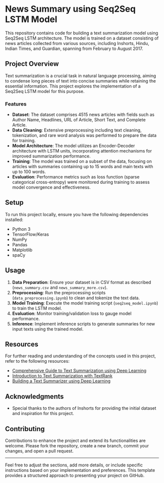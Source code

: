 

# News Summary using Seq2Seq LSTM Model

This repository contains code for building a text summarization model using Seq2Seq LSTM architecture. The model is trained on a dataset consisting of news articles collected from various sources, including Inshorts, Hindu, Indian Times, and Guardian, spanning from February to August 2017.

## Project Overview

Text summarization is a crucial task in natural language processing, aiming to condense long pieces of text into concise summaries while retaining the essential information. This project explores the implementation of a Seq2Seq LSTM model for this purpose.

### Features

- **Dataset**: The dataset comprises 4515 news articles with fields such as Author Name, Headlines, URL of Article, Short Text, and Complete Article.
- **Data Cleaning**: Extensive preprocessing including text cleaning, tokenization, and rare word analysis was performed to prepare the data for training.
- **Model Architecture**: The model utilizes an Encoder-Decoder architecture with LSTM units, incorporating attention mechanisms for improved summarization performance.
- **Training**: The model was trained on a subset of the data, focusing on articles with summaries containing up to 15 words and main texts with up to 100 words.
- **Evaluation**: Performance metrics such as loss function (sparse categorical cross-entropy) were monitored during training to assess model convergence and effectiveness.

## Setup

To run this project locally, ensure you have the following dependencies installed:

- Python 3
- TensorFlow/Keras
- NumPy
- Pandas
- Matplotlib
- spaCy

## Usage

1. **Data Preparation**: Ensure your dataset is in CSV format as described (`news_summary.csv` and `news_summary_more.csv`).
2. **Preprocessing**: Run the preprocessing scripts (`data_preprocessing.ipynb`) to clean and tokenize the text data.
3. **Model Training**: Execute the model training script (`seq2seq_model.ipynb`) to train the LSTM model.
4. **Evaluation**: Monitor training/validation loss to gauge model performance.
5. **Inference**: Implement inference scripts to generate summaries for new input texts using the trained model.

## Resources

For further reading and understanding of the concepts used in this project, refer to the following resources:

- [Comprehensive Guide to Text Summarization using Deep Learning](https://www.analyticsvidhya.com/blog/2019/06/comprehensive-guide-text-summarization-using-deep-learning-python/)
- [Introduction to Text Summarization with TextRank](https://www.analyticsvidhya.com/blog/2018/11/introduction-text-summarization-textrank-python/)
- [Building a Text Summarizer using Deep Learning](https://towardsdatascience.com/understand-text-summarization-and-create-your-own-summarizer-in-python-b26a9f09fc70)

## Acknowledgments

- Special thanks to the authors of Inshorts for providing the initial dataset and inspiration for this project.

## Contributing

Contributions to enhance the project and extend its functionalities are welcome. Please fork the repository, create a new branch, commit your changes, and open a pull request.

---

Feel free to adjust the sections, add more details, or include specific instructions based on your implementation and preferences. This template provides a structured approach to presenting your project on GitHub.

